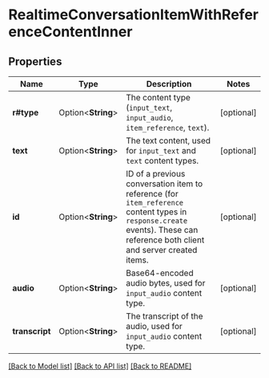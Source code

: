 # RealtimeConversationItemWithReferenceContentInner

## Properties

Name | Type | Description | Notes
------------ | ------------- | ------------- | -------------
**r#type** | Option<**String**> | The content type (`input_text`, `input_audio`, `item_reference`, `text`).  | [optional]
**text** | Option<**String**> | The text content, used for `input_text` and `text` content types.  | [optional]
**id** | Option<**String**> | ID of a previous conversation item to reference (for `item_reference` content types in `response.create` events). These can reference both client and server created items.  | [optional]
**audio** | Option<**String**> | Base64-encoded audio bytes, used for `input_audio` content type.  | [optional]
**transcript** | Option<**String**> | The transcript of the audio, used for `input_audio` content type.  | [optional]

[[Back to Model list]](../README.md#documentation-for-models) [[Back to API list]](../README.md#documentation-for-api-endpoints) [[Back to README]](../README.md)


